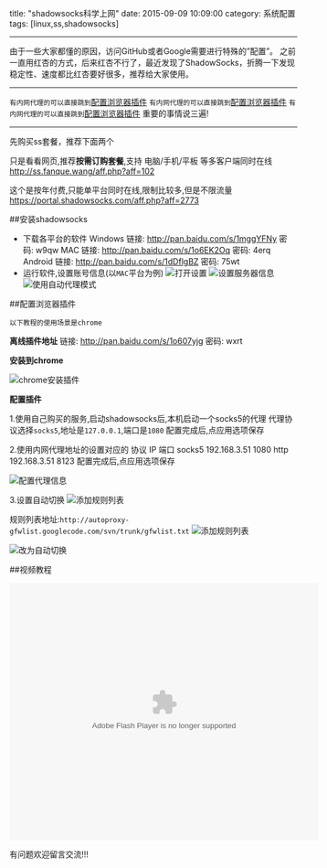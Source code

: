 title: "shadowsocks科学上网"
date: 2015-09-09 10:09:00
category: 系统配置
tags: [linux,ss,shadowsocks]

---

由于一些大家都懂的原因，访问GitHub或者Google需要进行特殊的”配置”。
之前一直用红杏的方式，后来红杏不行了，最近发现了ShadowSocks，折腾一下发现稳定性、速度都比红杏要好很多，推荐给大家使用。

---
`有内网代理的可以直接跳到`[配置浏览器插件](#配置浏览器插件)
`有内网代理的可以直接跳到`[配置浏览器插件](#配置浏览器插件)
`有内网代理的可以直接跳到`[配置浏览器插件](#配置浏览器插件)
重要的事情说三遍!

---

先购买ss套餐，推荐下面两个

只是看看网页,推荐**按需订购套餐**,支持 电脑/手机/平板 等多客户端同时在线
http://ss.fanque.wang/aff.php?aff=102

这个是按年付费,只能单平台同时在线,限制比较多,但是不限流量
https://portal.shadowsocks.com/aff.php?aff=2773


##安装shadowsocks

- 下载各平台的软件
    Windows 链接: http://pan.baidu.com/s/1mggYFNy 密码: w9qw
    MAC 链接: http://pan.baidu.com/s/1o6EK2Oq 密码: 4erq
    Android 链接: http://pan.baidu.com/s/1dDflgBZ 密码: 75wt
- 运行软件,设置账号信息(以`MAC`平台为例)
    ![打开设置](/images/ss/01.png)
    ![设置服务器信息](/images/ss/03.png)
    ![使用自动代理模式](/images/ss/02.png)

##配置浏览器插件

`以下教程的使用场景是chrome`

**离线插件地址**
链接: http://pan.baidu.com/s/1o607yjg 密码: wxrt

**安装到chrome**

![chrome安装插件](/images/ss/04.png)

**配置插件**

1.使用自己购买的服务,启动shadowsocks后,本机启动一个socks5的代理
代理协议选择`socks5`,地址是`127.0.0.1`,端口是`1080`
配置完成后,点应用选项保存

2.使用内网代理地址的设置对应的 协议 IP 端口
socks5 192.168.3.51 1080
http 192.168.3.51 8123
配置完成后,点应用选项保存

![配置代理信息](/images/ss/05.png)

3.设置自动切换
![添加规则列表](/images/ss/06.png)


规则列表地址:`http://autoproxy-gfwlist.googlecode.com/svn/trunk/gfwlist.txt`
![添加规则列表](/images/ss/07.png)


![改为自动切换](/images/ss/08.png)


##视频教程

<object width='541' height='450'><param name='allowFullScreen' value='true'><param name='movie' value='http://i7.imgs.letv.com/player/swfPlayer.swf?autoPlay=0&id=23744815'/><embed src='http://i7.imgs.letv.com/player/swfPlayer.swf?autoPlay=0&id=23744815' width='541' height='450' allowFullScreen='true' type='application/x-shockwave-flash'/></object>

有问题欢迎留言交流!!!